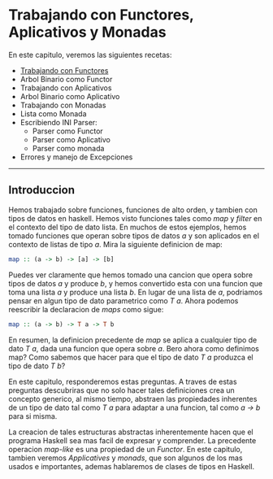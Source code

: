 # Trabajando con Functores, Aplicativos y Monadas
En este capitulo, veremos las siguientes recetas:
- [Trabajando con Functores](recetas/trabajando-functores.md)
- Arbol Binario como Functor
- Trabajando con Aplicativos
- Arbol Binario como Aplicativo
- Trabajando con Monadas
- Lista como Monada
- Escribiendo INI Parser:
	- Parser como Functor
	- Parser como Aplicativo
	- Parser como monada
- Errores y manejo de Excepciones
---
## Introduccion

Hemos trabajado sobre funciones, funciones de alto orden, y tambien con tipos de datos en haskell. Hemos visto funciones tales como *map* y *filter* en el contexto del tipo de dato lista. En muchos de estos ejemplos, hemos tomado funciones que operan sobre tipos de datos *a* y son aplicados en el contexto de listas de tipo *a*. Mira la siguiente definicion de map:
```hs
map :: (a -> b) -> [a] -> [b]
```
Puedes ver claramente que hemos tomado una cancion que opera sobre tipos de datos *a* y produce *b*, y hemos convertido esta con una funcion que toma una lista *a* y produce una lista *b*. En lugar de una lista de *a*, podriamos pensar en algun tipo de dato parametrico como *T a*. Ahora podemos reescribir la declaracion de *maps* como sigue:
```hs
map :: (a -> b) -> T a -> T b
```
En resumen, la definicion precedente de *map* se aplica a cualquier tipo de dato *T a*, dada una funcion que opera sobre *a*. Bero ahora como definimos map? Como sabemos que hacer para que el tipo de dato *T a* produzca el tipo de dato *T b*?

En este capitulo, responderemos estas preguntas. A traves de estas preguntas descubriras que no solo hacer tales definiciones crea un concepto generico, al mismo tiempo, abstraen las propiedades inherentes de un tipo de dato tal como *T a* para adaptar a una funcion, tal como *a -> b* para si misma.

La creacion de tales estructuras abstractas inherentemente hacen que el programa Haskell sea mas facil de expresar y comprender. La precedente operacion *map-like* es una propiedad de un *Functor*. En este capitulo, tambien veremos *Applicatives* y *monads*, que son algunos de los mas usados e importantes, ademas hablaremos de clases de tipos en Haskell.
